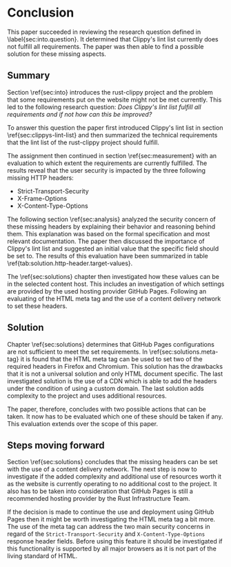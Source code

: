 # Conclusion
<!-- Reviewed: 1x rewritten -->
This paper succeeded in reviewing the research question defined in \label{sec:into.question}. It determined that Clippy's lint list currently does not fulfill all requirements. The paper was then able to find a possible solution for these missing aspects.

## Summary
<!-- Reviewed: 1x rewritten + present -->
Section \ref{sec:into} introduces the rust-clippy project and the problem that some requirements put on the website might not be met currently. This led to the following research question: _Does Clippy's lint list fulfill all requirements and if not how can this be improved?_

To answer this question the paper first introduced Clippy's lint list in section \ref{sec:clippys-lint-list} and then summarized the technical requirements that the lint list of the rust-clippy project should fulfill.

The assignment then continued in section \ref{sec:measurement} with an evaluation to which extent the requirements are currently fulfilled. The results reveal that the user security is impacted by the three following missing HTTP headers: 

* Strict-Transport-Security
* X-Frame-Options
* X-Content-Type-Options

The following section \ref{sec:analysis} analyzed the security concern of these missing headers by explaining their behavior and reasoning behind them. This explanation was based on the formal specification and most relevant documentation. The paper then discussed the importance of Clippy's lint list and suggested an initial value that the specific field should be set to. The results of this evaluation have been summarized in table \ref{tab:solution.http-header.target-values}.

The \ref{sec:solutions} chapter then investigated how these values can be in the selected content host. This includes an investigation of which settings are provided by the used hosting provider GitHub Pages. Following an evaluating of the HTML meta tag and the use of a content delivery network to set these headers.

## Solution
<!-- Reviewed: 1x rewritten + present -->
Chapter \ref{sec:solutions} determines that GitHub Pages configurations are not sufficient to meet the set requirements. In \ref{sec:solutions.meta-tag} it is found that the HTML meta tag can be used to set two of the required headers in Firefox and Chromium. This solution has the drawbacks that it is not a universal solution and only HTML document specific. The last investigated solution is the use of a CDN which is able to add the headers under the condition of using a custom domain. The last solution adds complexity to the project and uses additional resources.

The paper, therefore, concludes with two possible actions that can be taken. It now has to be evaluated which one of these should be taken if any. This evaluation extends over the scope of this paper.

## Steps moving forward
<!-- Reviewed: 1x rewritten + present-->
Section \ref{sec:solutions} concludes that the missing headers can be set with the use of a content delivery network. The next step is now to investigate if the added complexity and additional use of resources worth it as the website is currently operating to no additional cost to the project. It also has to be taken into consideration that GitHub Pages is still a recommended hosting provider by the Rust Infrastructure Team.

If the decision is made to continue the use and deployment using GitHub Pages then it might be worth investigating the HTML meta tag a bit more. The use of the meta tag can address the two main security concerns in regard of the `Strict-Transport-Security` and `X-Content-Type-Options` response header fields. Before using this feature it should be investigated if this functionality is supported by all major browsers as it is not part of the living standard of HTML.
